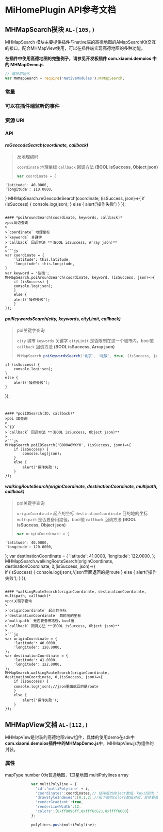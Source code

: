 # MiHomePlugin API参考文档
## MHMapSearch模块 `AL-[105,)`

MHMapSearch 模块主要提供插件与native端的高德地图的AMapSearchKit交互的接口，配合MHMapView使用，可以在插件端实现高德地图的多种功能。

**在插件中使用高德地图的完整例子，请参见开发板插件 com.xiaomi.demoios 中的 MHMapDemo.js**

```js
// 模块初始化
var MHMapSearch = require('NativeModules').MHMapSearch;
```

### 常量

### 可以在插件端监听的事件

### 资源 URI

### API
#### *reGeocodeSearch(coordinate, callback)*
>反地理编码
>
>`coordinate` 地理坐标
>`callback` 回调方法 **(BOOL isSuccess, Object json)**
>
>```js
>var coordinate = {
>```
	'latitude': 40.0000,
	'longitude': 110.0000,
}
MHMapSearch.reGeocodeSearch(coordinate, (isSuccess, json)=>{
 	if (isSuccess) {
   	console.log(json);
 	}
 	else {
   	alert('操作失败')
 	}
});
```

#### *poiAroundSearch(coordinate, keywords, callback)*
>poi周边查询
>
>`coordinate` 地理坐标
>`keywords` 关键字
>`callback` 回调方法 **(BOOL isSuccess, Array json)**
>
>```js
var coordinate = {
 	'latitude': this.latitude,
 	'longitude': this.longitude,
}
var keyword = '住宿';
MHMapSearch.poiAroundSearch(coordinate, keyword, (isSuccess, json)=>{
 	if (isSuccess) {
   	console.log(json);
 	}
 	else {
   	alert('操作失败');
 	}
});
```

#### *poiKeywordsSearch(city, keywords, cityLimit, callback)*
>poi关键字查询
>
>`city` 城市
>`keywords` 关键字
>`cityLimit` 是否限制在这一个城市内，bool值
>`callback` 回调方法 **(BOOL isSuccess, Array json)**
>
>```js
>MHMapSearch.poiKeywordsSearch('北京', '吃饭', true, (isSuccess, json)=>{
>```
	if (isSuccess) {
		console.log(json);
	}
	else {
		alert('操作失败');
	}
});
```


#### *poiIDSearch(ID, callback)*
>poi ID查询
>
>`ID`
>`callback` 回调方法 **(BOOL isSuccess, Object json)**
>
>```js
MHMapSearch.poiIDSearch('B000A8WXY0', (isSuccess, json)=>{
	if (isSuccess) {
		console.log(json);
	}
	else {
		alert('操作失败');
	}
});
```


#### *walkingRouteSearch(originCoordinate, destinationCoordinate, multipath, callback)*
>poi关键字查询
>
>`originCoordinate` 起点的坐标
>`destinationCoordinate` 目的地的坐标
>`multipath` 是否要备用路径，bool值
>`callback` 回调方法 **(BOOL isSuccess, Object json)**
>
>```js
>var originCoordinate = {
>```
	'latitude': 40.0000,
	'longitude': 120.0000,
};
var destinationCoordinate = {
	'latitude': 41.0000,
	'longitude': 122.0000,
};
MHMapSearch.walkingRouteSearch(originCoordinate, destinationCoordinate, 0,(isSuccess, json)=>{       
	if (isSuccess) {
	console.log(json);//json里面返回的是route
	}
	else {
		alert('操作失败');
	}
});
```

#### *walkingRouteSearch(originCoordinate, destinationCoordinate, multipath, callback)*
>poi关键字查询
>
>`originCoordinate` 起点的坐标
>`destinationCoordinate` 目的地的坐标
>`multipath` 是否要备用路径，bool值
>`callback` 回调方法 **(BOOL isSuccess, Object json)**
>
>```js
var originCoordinate = {
	'latitude': 40.0000,
	'longitude': 120.0000,
};
var destinationCoordinate = {
	'latitude': 41.0000,
	'longitude': 122.0000,
};
MHMapSearch.walkingRouteSearch(originCoordinate, destinationCoordinate, 0,(isSuccess, json)=>{       
	if (isSuccess) {
	console.log(json);//json里面返回的是route
	}
	else {
		alert('操作失败');
	}
});
```


## MHMapView文档 `AL-[112,)`

MHMapView是封装的高德地图view组件，具体的使用demo在sdk中**com.xiaomi.demoios插件中的MHMapDemo.js**中，MHMapView.js为组件的封装。

### 属性
mapType    number  0为普通地图，1卫星地图
multiPolylines array 
```javascript
            var multiPolyline = {
              'id':'multiPolyline' + i,
              'coordinates':coordinates,// 经纬度的object数组，key分别为 "longitude"、"latitude"
              'drawStyleIndexes':[0,1,2],//和下面的colors数组对应，具体看高德地图api
              'renderGradient':true,
              'renderLineWidth':12,
              'colors':[0xff0096ff,0xfff6c623,0xffff6600]
            };
            
            polylines.push(multiPolyline);
```
